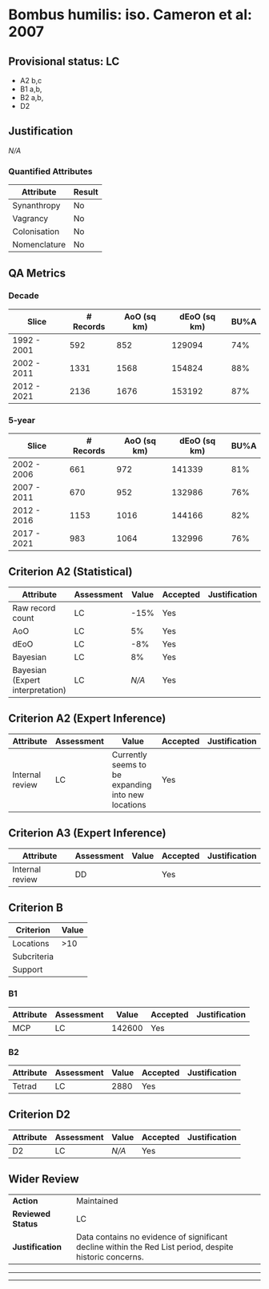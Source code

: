 # Bombus humilis: iso. Cameron et al: 2007
## Provisional status: LC
- A2 b,c
- B1 a,b, 
- B2 a,b, 
- D2

## Justification
*N/A*
### Quantified Attributes
|Attribute|Result|
|---|---|
|Synanthropy|No|
|Vagrancy|No|
|Colonisation|No|
|Nomenclature|No|
## QA Metrics
### Decade
| Slice | # Records | AoO (sq km) | dEoO (sq km) |BU%A |
|---|---|---|---|---|
|1992 - 2001|592|852|129094|74%|
|2002 - 2011|1331|1568|154824|88%|
|2012 - 2021|2136|1676|153192|87%|
### 5-year
| Slice | # Records | AoO (sq km) | dEoO (sq km) |BU%A |
|---|---|---|---|---|
|2002 - 2006|661|972|141339|81%|
|2007 - 2011|670|952|132986|76%|
|2012 - 2016|1153|1016|144166|82%|
|2017 - 2021|983|1064|132996|76%|
## Criterion A2 (Statistical)
|Attribute|Assessment|Value|Accepted|Justification
|---|---|---|---|---|
|Raw record count|LC|-15%|Yes||
|AoO|LC|5%|Yes||
|dEoO|LC|-8%|Yes||
|Bayesian|LC|8%|Yes||
|Bayesian (Expert interpretation)|LC|*N/A*|Yes||
## Criterion A2 (Expert Inference)
|Attribute|Assessment|Value|Accepted|Justification
|---|---|---|---|---|
|Internal review|LC|Currently seems to be expanding into new locations|Yes||
## Criterion A3 (Expert Inference)
|Attribute|Assessment|Value|Accepted|Justification
|---|---|---|---|---|
|Internal review|DD||Yes||
## Criterion B
|Criterion| Value|
|---|---|
|Locations|>10|
|Subcriteria||
|Support||
### B1
|Attribute|Assessment|Value|Accepted|Justification
|---|---|---|---|---|
|MCP|LC|142600|Yes||
### B2
|Attribute|Assessment|Value|Accepted|Justification
|---|---|---|---|---|
|Tetrad|LC|2880|Yes||
## Criterion D2
|Attribute|Assessment|Value|Accepted|Justification
|---|---|---|---|---|
|D2|LC|*N/A*|Yes||
## Wider Review
|  |  |
|---|---|
|**Action**|Maintained|
|**Reviewed Status**|LC|
|**Justification**|Data contains no evidence of significant decline within the Red List period, despite historic concerns.|
---
 ---
 <br><br>
 

